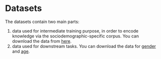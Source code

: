 # Datasets
The datasets contain two main parts: 
1. data used for intermediate training purpose, in order to encode knowledge via the sociodemographic-specific corpus. You can download the data from [here](https://drive.google.com/file/d/1gINzYBqO1ZZjkY8Q0FexWO-IyhZd1ycH/view?usp=sharing). 
2. data used for downstream tasks. You can download the data for [gender](https://drive.google.com/file/d/1kbskcGxd7Sh215FlknizOHTJ3cTdBI3F/view?usp=sharing) and [age](https://drive.google.com/file/d/1kyc0MS6z7nCDUe3kPetL2KDUldjftcKd/view?usp=sharing).